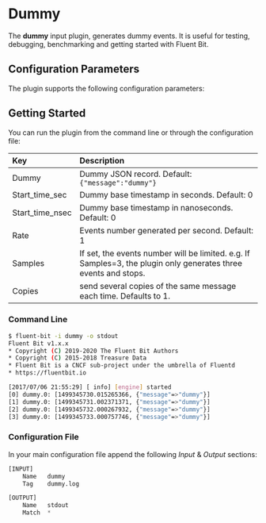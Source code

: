 # Dummy

The **dummy** input plugin, generates dummy events. It is useful for testing, debugging, benchmarking and getting started with Fluent Bit.

## Configuration Parameters

The plugin supports the following configuration parameters:

## Getting Started

You can run the plugin from the command line or through the configuration file:

| Key | Description |
| :--- | :--- |
| Dummy | Dummy JSON record. Default: `{"message":"dummy"}` |
| Start\_time\_sec | Dummy base timestamp in seconds. Default: 0 |
| Start\_time\_nsec | Dummy base timestamp in nanoseconds. Default: 0 |
| Rate | Events number generated per second. Default: 1 |
| Samples | If set, the events number will be limited. e.g. If Samples=3, the plugin only generates three events and stops. |
| Copies | send several copies of the same message each time. Defaults to 1. |

### Command Line

```bash
$ fluent-bit -i dummy -o stdout
Fluent Bit v1.x.x
* Copyright (C) 2019-2020 The Fluent Bit Authors
* Copyright (C) 2015-2018 Treasure Data
* Fluent Bit is a CNCF sub-project under the umbrella of Fluentd
* https://fluentbit.io

[2017/07/06 21:55:29] [ info] [engine] started
[0] dummy.0: [1499345730.015265366, {"message"=>"dummy"}]
[1] dummy.0: [1499345731.002371371, {"message"=>"dummy"}]
[2] dummy.0: [1499345732.000267932, {"message"=>"dummy"}]
[3] dummy.0: [1499345733.000757746, {"message"=>"dummy"}]
```

### Configuration File

In your main configuration file append the following _Input_ & _Output_ sections:

```python
[INPUT]
    Name   dummy
    Tag    dummy.log

[OUTPUT]
    Name   stdout
    Match  *
```

